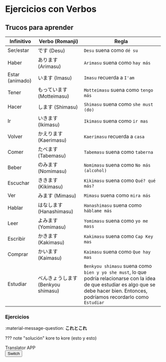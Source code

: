 <link rel="stylesheet" href="{{ base_url }}/{{ '/assets/stylesheets/translator.css' | url }}">

# Ejercicios con Verbos

## Trucos para aprender

| Infinitivo | Verbo (Romanji) | Regla |
| - | - | - |
| Ser/estar | です (Desu) | `Desu` suena como `dé su` |
| Haber | あります (Arimasu) | `Arimasu` suena como `hay más` |
| Estar (animado) | います (Imasu) | `Imasu` recuerda a `I'am` |
| Tener | もっています (Motteimasu) | `Motteimasu` suena como `tengo más` |
| Hacer | します (Shimasu) | `Shimasu` suena como `she must (do)` |
| Ir | いきます (Ikimasu) | `Ikimasu` suena como `ir mas` |
| Volver | かえります (Kaerimasu) | `Kaerimasu` recuerda a `casa` |
| Comer | たべます (Tabemasu) | `Tabemasu` suena como `taberna` |
| Beber | のみます (Nomimasu) | `Nomimasu` suena como `No más (alcohol)` |
| Escuchar | ききます (Kikimasu) | `Kikimasu` suena como `Qué? qué más?` |
| Ver | みます (Mimasu) | `Mimasu` suena como `mira más` |
| Hablar | はなします (Hanashimasu) | `Hanashimasu` suena como `háblame más` |
| Leer | よみます (Yomimasu) | `Yomimasu` suena como `yo me mass` |
| Escribir | かきます (Kakimasu) | `Kakimasu` suena como `Cap Key mas` |
| Comprar | かいます (Kaimasu) | `Kaimasu` suena como `Que hay mas` |
| Estudiar | べんきょうします (Benkyou shimasu) | `Benkyou shimasu` suena como `bien y yo she must`, lo que podría relacionarse con la idea de que estudiar es algo que se debe hacer bien. Entonces, podríamos recordarlo como `Estudiar` |


### Ejercicios

:material-message-question: **これとこれ**

??? note "solución"
    kore to kore (esto y esto)



<div class="translatorApp">
    <div class="title">Translator APP</div>
    <button class="switch-button" onclick="swapKeysAndValues()">Switch</button>
    <div class="badge badge-light" id="question"></div>
    <div id="options"></div>
</div>

<script src="{{ base_url }}/{{ '/assets/javascripts/translator.js' | url }}"></script>
